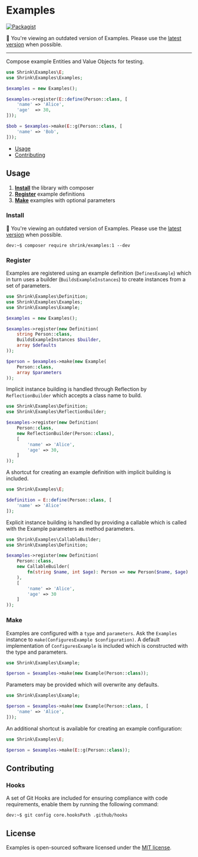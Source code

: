 # Examples

[![Packagist](https://img.shields.io/badge/packagist-outdated-orange.svg)][packagist]

:wilted_flower: You're viewing an outdated version of Examples. Please use the
[latest version][latest] when possible.

---

Compose example Entities and Value Objects for testing.

```php
use Shrink\Examples\E;
use Shrink\Examples\Examples;

$examples = new Examples();

$examples->register(E::define(Person::class, [
    'name' => 'Alice',
    'age'  => 30,
]));

$bob = $examples->make(E::g(Person::class, [
    'name' => 'Bob',
]));
```

- [Usage](#usage)
- [Contributing](#contributing)

## Usage

1. [**Install**](#install) the library with composer
2. [**Register**](#register) example definitions
3. [**Make**](#make) examples with optional parameters

### Install

:wilted_flower: You're viewing an outdated version of Examples. Please use the
[latest version][latest] when possible.

```console
dev:~$ composer require shrink/examples:1 --dev
```

### Register

Examples are registered using an example definition (`DefinesExample`) which in
turn uses a builder (`BuildsExampleInstances`) to create instances from a set
of parameters.

```php
use Shrink\Examples\Definition;
use Shrink\Examples\Examples;
use Shrink\Examples\Example;

$examples = new Examples();

$examples->register(new Definition(
    string Person::class,
    BuildsExampleInstances $builder,
    array $defaults
));

$person = $examples->make(new Example(
    Person::class,
    array $parameters
));
```

Implicit instance building is handled through Reflection by `ReflectionBuilder`
which accepts a class name to build.

```php
use Shrink\Examples\Definition;
use Shrink\Examples\ReflectionBuilder;

$examples->register(new Definition(
    Person::class,
    new ReflectionBuilder(Person::class),
    [
        'name' => 'Alice',
        'age' => 30,
    ]
));
```

A shortcut for creating an example definition with implicit building is
included.

```php
use Shrink\Examples\E;

$definition = E::define(Person::class, [
    'name' => 'Alice'
]);
```

Explicit instance building is handled by providing a callable which is called
with the Example parameters as method parameters.

```php
use Shrink\Examples\CallableBuilder;
use Shrink\Examples\Definition;

$examples->register(new Definition(
    Person::class,
    new CallableBuilder(
        fn(string $name, int $age): Person => new Person($name, $age)
    ),
    [
        'name' => 'Alice',
        'age' => 30
    ]
));
```

### Make

Examples are configured with a `type` and `parameters`. Ask the `Examples`
instance to `make(ConfiguresExample $configuration)`. A default implementation
of `ConfiguresExample` is included which is constructed with the type and
parameters.

```php
use Shrink\Examples\Example;

$person = $examples->make(new Example(Person::class));
```

Parameters may be provided which will overwrite any defaults.

```php
use Shrink\Examples\Example;

$person = $examples->make(new Example(Person::class, [
    'name' => 'Alice',
]));
```

An additional shortcut is available for creating an example configuration:

```php
use Shrink\Examples\E;

$person = $examples->make(E::g(Person::class));
```

## Contributing

### Hooks

A set of Git Hooks are included for ensuring compliance with code requirements,
enable them by running the following command:

```console
dev:~$ git config core.hooksPath .github/hooks
```

## License

Examples is open-sourced software licensed under the [MIT license][mit-license].

[mit-license]: https://choosealicense.com/licenses/mit/
[packagist]: https://packagist.org/packages/shrink/examples
[latest]: https://github.com/shrink/examples
